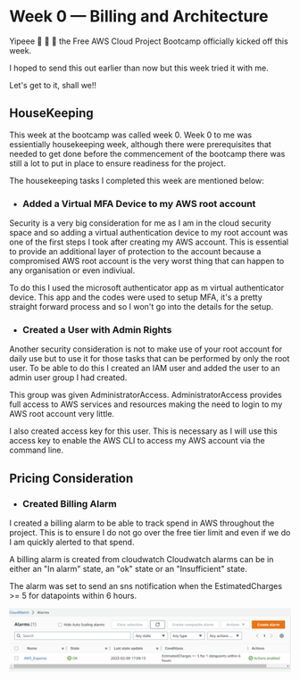 # Week 0 — Billing and Architecture

Yipeee :dancer: :dancer: :dancer:   the Free AWS Cloud Project Bootcamp officially kicked off this week.

I hoped to send this out earlier than now but this week tried it with me.

Let's get to it, shall we!!

## HouseKeeping 

This week at the bootcamp was called week 0.
Week 0 to me was essientially housekeeping week, although there were prerequisites that needed to get done before the commencement of the bootcamp there was still a lot to put in place to ensure readiness for the project.

The housekeeping tasks I completed this week are mentioned below:

- ### Added a Virtual MFA Device to my AWS root account

Security is a very big consideration for me as I am in the cloud security space and so adding a virtual authentication device to my root account was one of the first steps I took after creating my AWS account. This is essential to provide an additional layer of protection to the account because a compromised AWS root account is the very worst thing that can happen to any organisation or even indiviual.

To do this I used the microsoft authenticator app as m virtual authenticator device.
This app and the codes were used to setup MFA, it's a pretty straight forward process and so I won't go into the details for the setup.

- ### Created a User with Admin Rights

Another security consideration is not to make use of your root account for daily use but to use it for those tasks that can be performed by only the root user. To be able to do this I created an IAM user and added the user to an admin user group I had created. 

This group was given AdministratorAccess. AdministratorAccess provides full access to AWS services and resources making the need to login to my AWS root account very little.

I also created access key for this user. This is necessary as I will use this access key to enable the AWS CLI to access my AWS account via the command line.

## Pricing Consideration

- ### Created Billing Alarm

I created a billing alarm to be able to track spend in AWS throughout the project. This is to ensure I do not go over the free tier limit and even if we do I am quickly alerted to that spend.

A billing alarm is created from cloudwatch
Cloudwatch alarms can be in either an "In alarm" state, an "ok" state or an "Insufficient" state.

The alarm was set to send an sns notification when the EstimatedCharges >= 5 for datapoints within 6 hours.

![My Billing Alarm](./journal/imgs/billing1.png)


